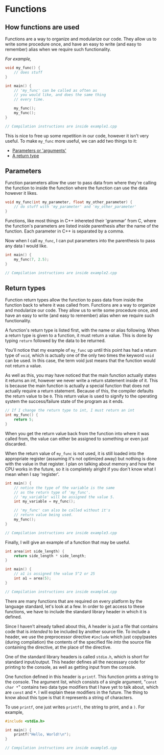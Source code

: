 # Functions

## How functions are used

Functions are a way to organize and modularize our code.
They allow us to write some procedure once, and have an
easy to write (and easy to remember) alias when we require
such functionality.

*For example,*

```cpp
void my_func() {
    // does stuff
}

int main() {
    // 'my_func' can be called as often as
    // you would like, and does the same thing
    // every time.

    my_func();
    my_func();
}

// Compilation instructions are inside example1.cpp
```

This is nice to free up some repetition in our code, however it
isn't very useful. To make `my_func` more useful, we can add
two things to it:

- [Parameters or 'arguments'](#Parameters)
- [A return type](#Return-types)

## Parameters

Function parameters allow the user to pass data from where they're calling the
function to inside the function where the function can use the data however it likes.

```cpp
void my_func(int my_parameter, float my_other_parameter) {
	// do stuff with 'my_parameter' and 'my_other_parameter'
}
```

Functions, like most things in C++ inhereted their 'grammar' from C, 
where the function's parameters are listed inside parenthesis after the
name of the function. Each parameter in C++ is separated by a comma.

Now when I call `my_func`, I can put parameters into the parenthesis
to pass any data I would like.

```cpp
int main() {
	my_func(7, 2.5);
}

// Compilation instructions are inside example2.cpp
```

## Return types

Function return types allow the function to pass data from inside the function
back to where it was called from.
Functions are a way to organize and modularize our code.
They allow us to write some procedure once, and have an
easy to write (and easy to remember) alias when we require
such functionality.

A function's return type is listed first, with the name or alias
following. When a return type is given to a function, it must return a value.
This is done by typing `return` followed by the data to be returned.

You'll notice that my example of `my_func` up until this point has had
a return type of `void`, which is actually one of the only two times the keyword
`void` can be used. In this case, the term void just means that the function would
not return a value.

As well as this, you may have noticed that the main function actually states it
returns an int, however we never write a return statement inside of it. This is because
the main function is actually a special function that does not actually require a return
statement. Because of this, the compiler defaults the return value to be `0`. This return
value is used to signify to the operating system the success/failure state of the program 
as it ends.  

```cpp
// If I change the return type to int, I must return an int
int my_func() {
	return 5;
}
```

When you get the return value back from the function into where it was called from, 
the value can either be assigned to something or even just discarded. 

When the return value of `my_func` is not used, it is still loaded into the appropriate
register (assuming it's not optimized away) but nothing is done with the value in that
register. I plan on talking about memory and how the CPU works in the future, so it is 
completely alright if you don't know what I mean when I say 'register'.

```cpp
int main() {
	// notice the type of the variable is the same 
	// as the return type of 'my_func'. 
	// 'my_variable' will be assigned the value 5.
	int my_variable = my_func();

	// 'my_func' can also be called without it's 
	// return value being used. 
	my_func();
}

// Compilation instructions are inside example3.cpp
```

Finally, I will give an example of a function that may be useful.

```cpp
int area(int side_length) {
	return side_length * side_length;
}

int main() {
    // a1 is assigned the value 5^2 or 25
	int a1 = area(5);
}

// Compilation instructions are inside example4.cpp
```

There are many functions that are required on every platform by the language standard, 
let's look at a few. In order to get access to these functions, we have to include the
standard library header in which it is defined. 

Since I haven't already talked about this, A header is just a file that contains code
that is *intended* to be included by another source file. To include a header, we use
the preprocessor directive `#include` which just copy/pastes (during compilation) the
contents of the specified file *into* the source file containing the directive, at the
place of the directive.

One of the standard library headers is called `stdio.h`, which is short for standard 
input/output. This header defines all the necessary code for printing to the console, 
as well as getting input from the console.

One function defined in this header is `printf`. This function prints a string to the
console. The argument list, which consists of a single argument, "`const char *`" contains
two data type modifiers that I have yet to talk about, which are `const` and **`*`**. I 
will explain these modifiers in the future. The thing to know about this type is that it 
represents a string of characters.

To use `printf`, one just writes `printf(`, the string to print, and a `)`. For example,

```cpp
#include <stdio.h>

int main() {
	printf("Hello, World!\n");
}

// Compilation instructions are inside example5.cpp
```
